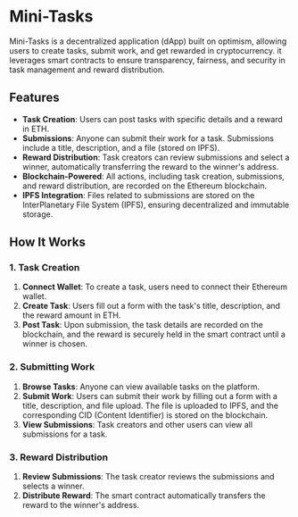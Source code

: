 # Mini-Tasks

Mini-Tasks is a decentralized application (dApp) built on optimism, allowing users to create tasks, submit work, and get rewarded in cryptocurrency. it leverages smart contracts to ensure transparency, fairness, and security in task management and reward distribution.

## Features

- **Task Creation**: Users can post tasks with specific details and a reward in ETH.
- **Submissions**: Anyone can submit their work for a task. Submissions include a title, description, and a file (stored on IPFS).
- **Reward Distribution**: Task creators can review submissions and select a winner, automatically transferring the reward to the winner's address.
- **Blockchain-Powered**: All actions, including task creation, submissions, and reward distribution, are recorded on the Ethereum blockchain.
- **IPFS Integration**: Files related to submissions are stored on the InterPlanetary File System (IPFS), ensuring decentralized and immutable storage.

## How It Works

### 1. Task Creation

1. **Connect Wallet**: To create a task, users need to connect their Ethereum wallet.
2. **Create Task**: Users fill out a form with the task's title, description, and the reward amount in ETH.
3. **Post Task**: Upon submission, the task details are recorded on the blockchain, and the reward is securely held in the smart contract until a winner is chosen.

### 2. Submitting Work

1. **Browse Tasks**: Anyone can view available tasks on the platform.
2. **Submit Work**: Users can submit their work by filling out a form with a title, description, and file upload. The file is uploaded to IPFS, and the corresponding CID (Content Identifier) is stored on the blockchain.
3. **View Submissions**: Task creators and other users can view all submissions for a task.

### 3. Reward Distribution

1. **Review Submissions**: The task creator reviews the submissions and selects a winner.
2. **Distribute Reward**: The smart contract automatically transfers the reward to the winner's address.

